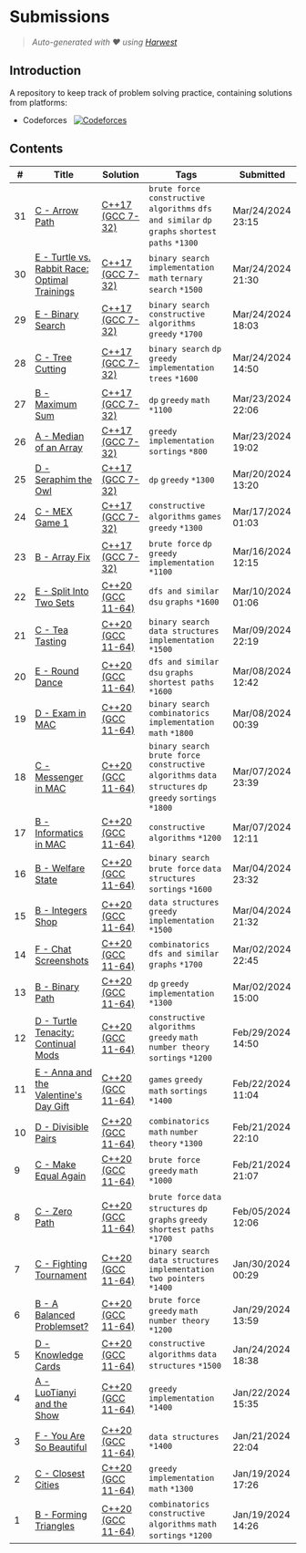 Submissions
======================
> *Auto-generated with ❤ using [Harwest](https://github.com/nileshsah/harwest-tool)*

## Introduction

A repository to keep track of problem solving practice, containing solutions from platforms:
* Codeforces &nbsp; [![Codeforces](https://run.kaist.ac.kr/badges/codeforces/Cool_Customer.svg)](https://codeforces.com/profile/Cool_Customer)


## Contents

| # | Title | Solution | Tags | Submitted |
|---| ----- | -------- | ---- | --------- |
31 | [C - Arrow Path](https://codeforces.com/contest/1948/problem/C) | [C++17 (GCC 7-32)](./codeforces/1948/C.cpp) | `brute force` `constructive algorithms` `dfs and similar` `dp` `graphs` `shortest paths` `*1300` | Mar/24/2024 23:15 | 
30 | [E - Turtle vs. Rabbit Race: Optimal Trainings](https://codeforces.com/contest/1933/problem/E) | [C++17 (GCC 7-32)](./codeforces/1933/E.cpp) | `binary search` `implementation` `math` `ternary search` `*1500` | Mar/24/2024 21:30 | 
29 | [E - Binary Search](https://codeforces.com/contest/1945/problem/E) | [C++17 (GCC 7-32)](./codeforces/1945/E.cpp) | `binary search` `constructive algorithms` `greedy` `*1700` | Mar/24/2024 18:03 | 
28 | [C - Tree Cutting](https://codeforces.com/contest/1946/problem/C) | [C++17 (GCC 7-32)](./codeforces/1946/C.cpp) | `binary search` `dp` `greedy` `implementation` `trees` `*1600` | Mar/24/2024 14:50 | 
27 | [B - Maximum Sum](https://codeforces.com/contest/1946/problem/B) | [C++17 (GCC 7-32)](./codeforces/1946/B.cpp) | `dp` `greedy` `math` `*1100` | Mar/23/2024 22:06 | 
26 | [A - Median of an Array](https://codeforces.com/contest/1946/problem/A) | [C++17 (GCC 7-32)](./codeforces/1946/A.cpp) | `greedy` `implementation` `sortings` `*800` | Mar/23/2024 19:02 | 
25 | [D - Seraphim the Owl](https://codeforces.com/contest/1945/problem/D) | [C++17 (GCC 7-32)](./codeforces/1945/D.cpp) | `dp` `greedy` `*1300` | Mar/20/2024 13:20 | 
24 | [C - MEX Game 1](https://codeforces.com/contest/1944/problem/C) | [C++17 (GCC 7-32)](./codeforces/1944/C.cpp) | `constructive algorithms` `games` `greedy` `*1300` | Mar/17/2024 01:03 | 
23 | [B - Array Fix](https://codeforces.com/contest/1948/problem/B) | [C++17 (GCC 7-32)](./codeforces/1948/B.cpp) | `brute force` `dp` `greedy` `implementation` `*1100` | Mar/16/2024 12:15 | 
22 | [E - Split Into Two Sets](https://codeforces.com/contest/1702/problem/E) | [C++20 (GCC 11-64)](./codeforces/1702/E.cpp) | `dfs and similar` `dsu` `graphs` `*1600` | Mar/10/2024 01:06 | 
21 | [C - Tea Tasting](https://codeforces.com/contest/1795/problem/C) | [C++20 (GCC 11-64)](./codeforces/1795/C.cpp) | `binary search` `data structures` `implementation` `*1500` | Mar/09/2024 22:19 | 
20 | [E - Round Dance](https://codeforces.com/contest/1833/problem/E) | [C++20 (GCC 11-64)](./codeforces/1833/E.cpp) | `dfs and similar` `dsu` `graphs` `shortest paths` `*1600` | Mar/08/2024 12:42 | 
19 | [D - Exam in MAC](https://codeforces.com/contest/1935/problem/D) | [C++20 (GCC 11-64)](./codeforces/1935/D.cpp) | `binary search` `combinatorics` `implementation` `math` `*1800` | Mar/08/2024 00:39 | 
18 | [C - Messenger in MAC](https://codeforces.com/contest/1935/problem/C) | [C++20 (GCC 11-64)](./codeforces/1935/C.cpp) | `binary search` `brute force` `constructive algorithms` `data structures` `dp` `greedy` `sortings` `*1800` | Mar/07/2024 23:39 | 
17 | [B - Informatics in MAC](https://codeforces.com/contest/1935/problem/B) | [C++20 (GCC 11-64)](./codeforces/1935/B.cpp) | `constructive algorithms` `*1200` | Mar/07/2024 12:11 | 
16 | [B - Welfare State](https://codeforces.com/contest/1198/problem/B) | [C++20 (GCC 11-64)](./codeforces/1198/B.cpp) | `binary search` `brute force` `data structures` `sortings` `*1600` | Mar/04/2024 23:32 | 
15 | [B - Integers Shop](https://codeforces.com/contest/1621/problem/B) | [C++20 (GCC 11-64)](./codeforces/1621/B.cpp) | `data structures` `greedy` `implementation` `*1500` | Mar/04/2024 21:32 | 
14 | [F - Chat Screenshots](https://codeforces.com/contest/1931/problem/F) | [C++20 (GCC 11-64)](./codeforces/1931/F.cpp) | `combinatorics` `dfs and similar` `graphs` `*1700` | Mar/02/2024 22:45 | 
13 | [B - Binary Path](https://codeforces.com/contest/1937/problem/B) | [C++20 (GCC 11-64)](./codeforces/1937/B.cpp) | `dp` `greedy` `implementation` `*1300` | Mar/02/2024 15:00 | 
12 | [D - Turtle Tenacity: Continual Mods](https://codeforces.com/contest/1933/problem/D) | [C++20 (GCC 11-64)](./codeforces/1933/D.cpp) | `constructive algorithms` `greedy` `math` `number theory` `sortings` `*1200` | Feb/29/2024 14:50 | 
11 | [E - Anna and the Valentine's Day Gift](https://codeforces.com/contest/1931/problem/E) | [C++20 (GCC 11-64)](./codeforces/1931/E.cpp) | `games` `greedy` `math` `sortings` `*1400` | Feb/22/2024 11:04 | 
10 | [D - Divisible Pairs](https://codeforces.com/contest/1931/problem/D) | [C++20 (GCC 11-64)](./codeforces/1931/D.cpp) | `combinatorics` `math` `number theory` `*1300` | Feb/21/2024 22:10 | 
9 | [C - Make Equal Again](https://codeforces.com/contest/1931/problem/C) | [C++20 (GCC 11-64)](./codeforces/1931/C.cpp) | `brute force` `greedy` `math` `*1000` | Feb/21/2024 21:07 | 
8 | [C - Zero Path](https://codeforces.com/contest/1695/problem/C) | [C++20 (GCC 11-64)](./codeforces/1695/C.cpp) | `brute force` `data structures` `dp` `graphs` `greedy` `shortest paths` `*1700` | Feb/05/2024 12:06 | 
7 | [C - Fighting Tournament](https://codeforces.com/contest/1719/problem/C) | [C++20 (GCC 11-64)](./codeforces/1719/C.cpp) | `binary search` `data structures` `implementation` `two pointers` `*1400` | Jan/30/2024 00:29 | 
6 | [B - A Balanced Problemset?](https://codeforces.com/contest/1925/problem/B) | [C++20 (GCC 11-64)](./codeforces/1925/B.cpp) | `brute force` `greedy` `math` `number theory` `*1200` | Jan/29/2024 13:59 | 
5 | [D - Knowledge Cards](https://codeforces.com/contest/1740/problem/D) | [C++20 (GCC 11-64)](./codeforces/1740/D.cpp) | `constructive algorithms` `data structures` `*1500` | Jan/24/2024 18:38 | 
4 | [A - LuoTianyi and the Show](https://codeforces.com/contest/1824/problem/A) | [C++20 (GCC 11-64)](./codeforces/1824/A.cpp) | `greedy` `implementation` `*1400` | Jan/22/2024 15:35 | 
3 | [F - You Are So Beautiful](https://codeforces.com/contest/1883/problem/F) | [C++20 (GCC 11-64)](./codeforces/1883/F.cpp) | `data structures` `*1400` | Jan/21/2024 22:04 | 
2 | [C - Closest Cities](https://codeforces.com/contest/1922/problem/C) | [C++20 (GCC 11-64)](./codeforces/1922/C.cpp) | `greedy` `implementation` `math` `*1300` | Jan/19/2024 17:26 | 
1 | [B - Forming Triangles](https://codeforces.com/contest/1922/problem/B) | [C++20 (GCC 11-64)](./codeforces/1922/B.cpp) | `combinatorics` `constructive algorithms` `math` `sortings` `*1200` | Jan/19/2024 14:26 | 